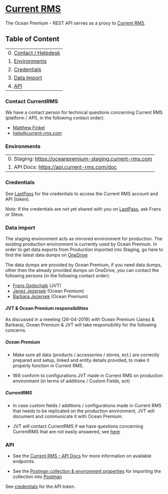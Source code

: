 # [Current RMS](https://current-rms.com)

The Ocean Premium - REST API serves as a proxy to [Current RMS](https://current-rms.com).

## Table of Content

|                                                                              |
|------------------------------------------------------------------------------|
| 0. [Contact / Helpdesk](#markdown-header-contact-currentrms)                 |
| 1. [Environments](#markdown-header-environments)                             |
| 2. [Credentials](#markdown-header-credentials)                               |
| 3. [Data Import](#markdown-header-data-import)                               |
| 4. [API](#markdown-header-api)                                               |


### Contact CurrentRMS

We have a contact person for technical questions concerning Current RMS (platform / API), in the following contact order):

- [Matthew Finkel](mailto:matthew.finkel@current-rms.com)
- [help@current-rms.com](mailto:help@current-rms.com)

### Environments

|                                                                              | 
|------------------------------------------------------------------------------|
| 0. Staging:  https://oceanpremium-staging.current-rms.com                    |                                                
| 1. API Docs: https://api.current-rms.com/doc                                 |

### Credentials

See [LastPass](https://lastpass.com) for the credentials to access the Current RMS account and API (token).

*Note:* If the credentials are not yet shared with you on [LastPass](http://lastpass.com), ask Frans or Steve.

### Data import

The staging environment acts as mirrored environment for production. The existing production environment is currently used by Ocean Premium. In order to get data exports from Production imported into Staging, go here to find the latest data dumps on [OneDrive](https://shopix99-my.sharepoint.com/:f:/g/personal/peter_jongensvantechniek_nl/Ehv7OJ-IWJNFmvLCQRWV2LoB2OPAe5SJbudzKu6Y_GB0oQ?e=kWnVST)

The data dumps are provided by Ocean Premium, if you need data dumps, other then the already provided dumps on OneDrive, you can contact the following persons (in the following contact order):

- [Frans Godschalk](mailto:frans@jongensvantechniek.nl) (JVT)
- [Janez Jezersek](mailto:jj@oceanpremium.com) (Ocean Premium)
- [Barbara Jezersek](mailto:barbara@oceanpremium.com) (Ocean Premium)

#### JVT & Ocean Premium responsibilities

As discussed in a meeting (26-04-2019) with Ocean Premium (Janez & Barbara), Ocean Premium & JVT will take responsibility for the following concerns.

##### Ocean Premium

- Make sure all data (products / accessories / stores, ect.) are correctly prepared and setup, linked and entity details provided, to make it properly function in Current RMS.

- Will conform to configurations JVT made in Current RMS on production environment (in terms of additions / Custom Fields, ect)

##### CurrentRMS

- In case custom fields / additions / configurations made in Current RMS that needs to be replicated on the production environment, JVT will document and communicate it with Ocean Premium.

- JVT will contact CurrentRMS if we have questions concerning CurrentRMS that are not easily answered, see [here](#markdown-header-contact-currentrms)

### API 

- See the [Current RMS - API Docs](https://api.current-rms.com/doc) for more information on available endpoints.


- See the [Postman collection & environment properties](https://shopix99-my.sharepoint.com/:f:/g/personal/peter_jongensvantechniek_nl/En6dO8Va9JhKiBVCDXwMm5kBT2XWuxPIUK0cb4hjGkhE9w?e=RMll9Y) for importing the collection into [Postman](https://www.getpostman.com)

See [credentials](#markdown-header-credentials) for the API token.